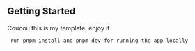 ## Getting Started

Coucou this is my template, enjoy it 

` run pnpm install and pnpm dev for running the app locally`